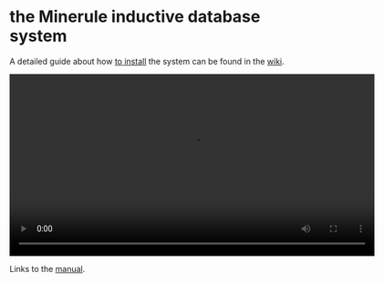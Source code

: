 # the Minerule inductive database system

A detailed guide about how [to install](https://github.com/boborbt/minerule/wiki/Installation) the system can be found in the [wiki](https://github.com/boborbt/minerule/wiki).

<video width="640" controls autoplay loop>
    <source src="https://raw.githubusercontent.com/boborbt/minerule/gh-pages/videos/mr-demo.mov?token=AAMevGYL387_iHKzQl-WoWLYxS3sx978ks5Ukw6qwA%3D%3D/mr-demo.mp4">
    <source src="https://raw.githubusercontent.com/boborbt/minerule/gh-pages/videos/mr-demo.mov?token=AAMevGYL387_iHKzQl-WoWLYxS3sx978ks5Ukw6qwA%3D%3D/mr-demo.ogv">
    <source src="https://raw.githubusercontent.com/boborbt/minerule/gh-pages/videos/mr-demo.mov?token=AAMevGYL387_iHKzQl-WoWLYxS3sx978ks5Ukw6qwA%3D%3D/mr-demo.mov">
    <img alt="Minerule Demo" src="{{ site.url }}/images/mr-demo.gif">
</video>


Links to the [manual](https://github.com/boborbt/minerule/wiki/Manual).

